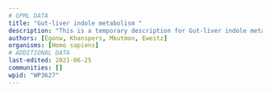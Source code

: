 ```yaml
---
# GPML DATA
title: "Gut-liver indole metabolism "
description: "This is a temporary description for Gut-liver indole metabolism "
authors: [Egonw, Khanspers, Mkutmon, Eweitz]
organisms: [Homo sapiens]
# ADDITIONAL DATA
last-edited: 2021-06-25
communities: []
wpid: "WP3627"
---
```


